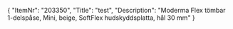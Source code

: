 {
  "ItemNr": "203350",
  "Title": "test",
  "Description": "Moderma Flex tömbar 1-delspåse, Mini, beige, SoftFlex hudskyddsplatta, hål 30 mm"
}